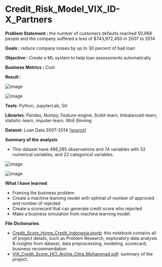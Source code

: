# Credit_Risk_Model_VIX_ID-X_Partners

**Problem Statement :**
the number of customers defaults reached 50,968 people and the company suffered a loss of $743,972,450 in 2007 to 2014

**Goals :**
reduce company losses by up to 30 percent of bad loan

**Objective :**
Create a ML system to help loan assessments automatically

**Business Metrics :**
Cost

**Result :**

![image](https://user-images.githubusercontent.com/108534539/210162467-d844528c-26d1-4cc5-9d7a-915d73204304.png)

![image](https://user-images.githubusercontent.com/108534539/210162469-d2124454-87e7-4b9a-b198-51ae28fe154a.png)


**Tools**: Python, JupyterLab, Git

**Libraries**: Pandas, Numpy, Feature-engine, Scikit-learn, Imbalanced-learn, statistic-learn, imputer-learn, WoE Binning

**Dataset**: Loan Data 2007-2014 [[source]](https://www.kaggle.com/datasets/ekoimam/loan-data-2007-2014csv-24008-mb)

**Summary of the analysis**
* This dataset have 466,285 observations and 74 variables with 52 numerical variables, and 22 categorical variables.

![image](https://user-images.githubusercontent.com/108534539/210162537-b53bf359-8ebc-4190-9d33-4d3613f94b33.png)

![image](https://user-images.githubusercontent.com/108534539/210162541-159553c1-54cf-44ab-999c-920a30fd0205.png)

**What I have learned**
* Framing the business problem. 
* Create a machine learning model with optimal of number of approved and number of rejected
* Create a scorecard that can generate credit score who rejected
* Make a business simulation from machine learning model.

**File Dictionaries**
* [Credit_Score_Home_Credit_Indonesia.ipynb](https://github.com/archie-cm/Credit-Score-Home-Credit-Indonesia/blob/main/Credit_Score_Home_Credit_Indonesia.ipynb): this notebook contains all of project details, such as Problem Research, exploratory data analysis & insights from dataset, data preprocessing, modeling, scorecard, business recommendation
* [VIX_Credit_Score_HCI_Archie_Citra_Muhammad.pdf](https://github.com/archie-cm/Credit-Score-Home-Credit-Indonesia/blob/main/VIX_Credit_Score_HCI_Archie_Citra_Muhammad.pdf): summary of the project.
